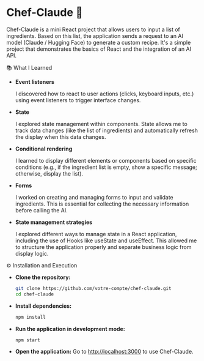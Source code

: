 # Chef-Claude 🍳

Chef-Claude is a mini React project that allows users to input a list of ingredients. Based on this list, the application sends a request to an AI model (Claude / Hugging Face) to generate a custom recipe. It's a simple project that demonstrates the basics of React and the integration of an AI API.

📚 What I Learned

- **Event listeners**

    I discovered how to react to user actions (clicks, keyboard inputs, etc.) using event listeners to trigger interface changes.

- **State**

    I explored state management within components. State allows me to track data changes (like the list of ingredients) and automatically refresh the display when this data changes.

- **Conditional rendering**

    I learned to display different elements or components based on specific conditions (e.g., if the ingredient list is empty, show a specific message; otherwise, display the list).

- **Forms**

    I worked on creating and managing forms to input and validate ingredients. This is essential for collecting the necessary information before calling the AI.

- **State management strategies**

    I explored different ways to manage state in a React application, including the use of Hooks like useState and useEffect. This allowed me to structure the application properly and separate business logic from display logic.

⚙️ Installation and Execution

- **Clone the repository:**

    ```bash
    git clone https://github.com/votre-compte/chef-claude.git
    cd chef-claude
    ```

- **Install dependencies:**

    ```bash
    npm install
    ```

- **Run the application in development mode:**

    ```bash
    npm start
    ```

- **Open the application:** Go to [http://localhost:3000](http://localhost:3000) to use Chef-Claude.

